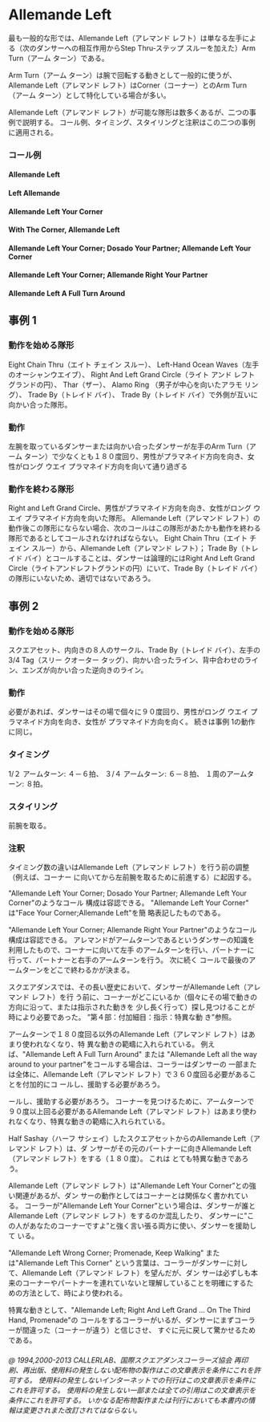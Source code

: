 

# Allemande Left

最も一般的な形では、Allemande Left（アレマンド レフト）は単なる左手による（次のダンサーへの相互作用からStep Thru‐ステップ スルーを加えた）Arm Turn（アーム ターン）である。

Arm Turn（アーム ターン）は腕で回転する動きとして一般的に使うが、Allemande Left（アレマンド レフト）はCorner（コーナー）とのArm Turn（アーム ターン）として特化している場合が多い。

Allemande Left（アレマンド レフト）が可能な隊形は数多くあるが、二つの事例で説明する。 コール例、タイミング、スタイリングと注釈はこの二つの事例に適用される。

### コール例

#### Allemande Left
#### Left Allemande
#### Allemande Left Your Corner
#### With The Corner, Allemande Left
#### Allemande Left Your Corner; Dosado Your Partner; Allemande Left Your Corner
#### Allemande Left Your Corner; Allemande Right Your Partner
#### Allemande Left A Full Turn Around

## 事例 1

### 動作を始める隊形

Eight Chain Thru（エイト チェイン スルー）、 Left-Hand Ocean Waves（左手のオーシャンウエイブ）、 Right And Left Grand Circle（ライト アンド レフト グランドの円）、 Thar（ザー）、 Alamo Ring （男子が中心を向いたアラモ リング）、 Trade By（トレイド バイ）、 Trade By（トレイド バイ）で外側が互いに向かい合った隊形。

### 動作

左腕を取っているダンサーまたは向かい合ったダンサーが左手のArm Turn（アーム ターン）で少なくとも１８０度回り、男性がプラマネイド方向を向き、女性がロング ウエイ プラマネイド方向を向いて通り過ぎる

### 動作を終わる隊形

Right and Left Grand Circle、男性がプラマネイド方向を向き、女性がロング ウエイ プラマネイド方向を向いた隊形。 Allemande Left（アレマンド レフト）の動作後この隊形にならない場合、次のコールはこの隊形があたかも動作を終わる隊形であるとしてコールされなければならない。 Eight Chain Thru（エイト チェイン スルー）から、Allemande Left（アレマンド レフト）； Trade By（トレイド バイ）とコールすることは、ダンサーは論理的にはRight And Left Grand Circle（ライトアンドレフトグランドの円）にいて、Trade By（トレイド バイ）の隊形にいないため、適切ではないであろう。

## 事例 2

### 動作を始める隊形

スクエアセット、内向きの８人のサークル、Trade By（トレイド バイ）、左手の3/4 Tag（スリー クオーター タッグ）、向かい合ったライン、背中合わせのライン、エンズが向かい合った逆向きのライン。

### 動作

必要があれば、ダンサーはその場で個々に９０度回り、男性がロング ウエイ プラマネイド方向を向き、女性が プラマネイド方向を向く。 続きは事例 1の動作に同じ。

### タイミング

1/２ アームターン: ４－６拍、 ３/４ アームターン: ６－８拍、 １周のアームターン: ８拍。

### スタイリング

前腕を取る。

### 注釈

タイミング数の違いはAllemande Left（アレマンド レフト）を行う前の調整（例えば、コーナー
に向いてから左前腕を取るために前進する）に起因する。

"Allemande Left Your Corner; Dosado Your Partner; Allemande Left Your Corner"のようなコール
構成は容認できる。 "Allemande Left Your Corner" は"Face Your Corner;Allemande Left"を簡
略表記したものである。

"Allemande Left Your Corner; Allemande Right Your Partner"のようなコール構成は容認できる。
アレマンドがアームターンであるというダンサーの知識を利用したもので、コーナーに向いて左手
のアームターンを行い、パートナーに行って、パートナーと右手のアームターンを行う。 次に続く
コールで最後のアームターンをどこで終わるかが決まる。

スクエアダンスでは、その長い歴史において、ダンサーがAllemande Left（アレマンド レフト）を行
う前に、コーナーがどこにいるか（個々にその場で動きの方向に沿って、または指示された動きを
少し長く行って）探し見つけることが時により必要であった。 ”第４部：付加細目：指示：特異な動
き”参照。

アームターンで１８０度回る以外のAllemande Left（アレマンド レフト）はあまり使われなくなり、特
異な動きの範疇に入れられている。 例えば、"Allemande Left A Full Turn Around" または
"Allemande Left all the way around to your partner"をコールする場合は、コーラーはダンサーの
一部または全体に、Allemande Left（アレマンド レフト）で３６０度回る必要があることを付加的にコ
ールし、援助する必要があろう。

ールし、援助する必要があろう。
コーナーを見つけるために、アームターンで９０度以上回る必要があるAllemande Left（アレマンド
レフト）はあまり使われなくなり、特異な動きの範疇に入れられている。

Half Sashay（ハーフ サシェイ）したスクエアセットからのAllemande Left（アレマンド レフト）は、ダ
ンサーがその元のパートナーに向きAllemande Left（アレマンド レフト）をする（１８０度）。 これは
とても特異な動きであろう。

Allemande Left（アレマンド レフト）は”Allemande Left Your Corner”との強い関連があるが、ダン
サーの動作としてはコーナーとは関係なく書かれている。 コーラーが”Allemande Left Your
Corner”という場合は、ダンサーが誰とAllemande Left（アレマンド レフト）をするのか混乱したり、
ダンサーに”この人があなたのコーナーですよ”と強く言い張る両方に使い、ダンサーを援助して
いる。

"Allemande Left Wrong Corner; Promenade, Keep Walking" または"Allemande Left This Corner"
という言葉は、コーラーがダンサーに対して、Allemande Left（アレマンド レフト）を望んだが、ダン
サーは必ずしも本来のコーナーやパートナーを連れていないと理解していることを明確にするた
めの方法として、時により使われる。

特異な動きとして、"Allemande Left; Right And Left Grand ... On The Third Hand, Promenade"の
コールをするコーラーがいるが、ダンサーにまずコーラーが間違った（コーナーが違う）と信じさせ、
すぐに元に戻して驚かせるためである。

###### @ 1994,2000-2013 CALLERLAB、国際スクエアダンスコーラーズ協会 再印刷、再出版、使用料の発生しない配布物の製作はこの文章表示を条件にこれを許可する。 使用料の発生しないインターネットでの刊行はこの文章表示を条件にこれを許可する。 使用料の発生しない一部または全ての引用はこの文章表示を条件にこれを許可する。 いかなる配布物製作または刊行においても本書内の情報は変更されまた改訂されてはならない。


